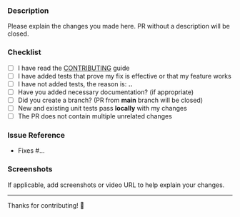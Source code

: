 ### Description
Please explain the changes you made here. 
PR without a description will be closed. 

### Checklist
- [ ] I have read the [CONTRIBUTING](https://github.com/wireui/wireui/blob/main/CONTRIBUTING.md) guide
- [ ] I have added tests that prove my fix is effective or that my feature works
- [ ] I have not added tests, the reason is: **..**
- [ ] Have you added necessary documentation? (if appropriate)
- [ ] Did you create a branch? (PR from **main** branch will be closed)
- [ ] New and existing unit tests pass **locally** with my changes
- [ ] The PR does not contain multiple unrelated changes

### Issue Reference
- Fixes #...

### Screenshots
If applicable, add screenshots or video URL to help explain your changes.

---

Thanks for contributing! 🙌
